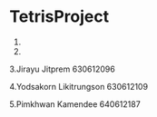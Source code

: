 # TetrisProject
1.

2.

3.Jirayu Jitprem 630612096

4.Yodsakorn Likitrungson 630612109

5.Pimkhwan Kamendee 640612187
